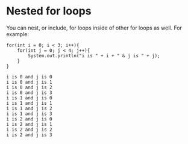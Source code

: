 # Nested for loops
You can nest, or include, for loops inside of other for loops as well. For example:

    for(int i = 0; i < 3; i++){
        for(int j = 0; j < 4; j++){
            System.out.println("i is " + i + " & j is " + j);
        }
    }

    i is 0 and j is 0
    i is 0 and j is 1
    i is 0 and j is 2
    i is 0 and j is 3
    i is 1 and j is 0
    i is 1 and j is 1
    i is 1 and j is 2
    i is 1 and j is 3
    i is 2 and j is 0
    i is 2 and j is 1
    i is 2 and j is 2
    i is 2 and j is 3
